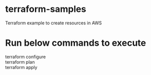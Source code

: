 # terraform-samples
Terraform example to create resources in AWS

# Run below commands to execute

terraform configure <br>
terraform plan <br>
terraform apply
